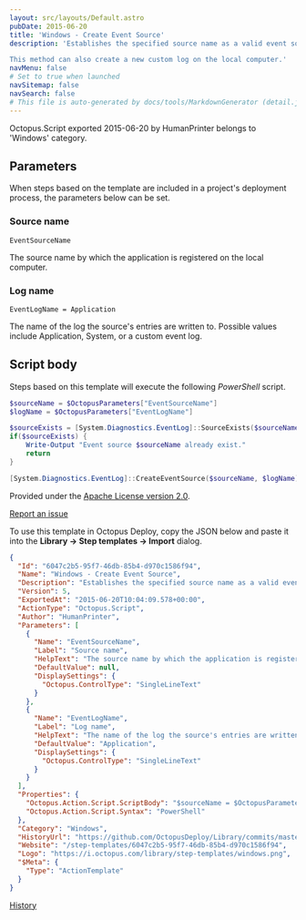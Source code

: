 ```yaml
---
layout: src/layouts/Default.astro
pubDate: 2015-06-20
title: 'Windows - Create Event Source'
description: 'Establishes the specified source name as a valid event source for writing entries to a log on the local computer. 

This method can also create a new custom log on the local computer.'
navMenu: false
# Set to true when launched
navSitemap: false
navSearch: false
# This file is auto-generated by docs/tools/MarkdownGenerator (detail.js)
---
```


Octopus.Script exported 2015-06-20 by HumanPrinter belongs to 'Windows' category.

## Parameters

When steps based on the template are included in a project's deployment process, the parameters below can be set.


<div class="param">

### Source name

`EventSourceName`

The source name by which the application is registered on the local computer.

</div>
        
<div class="param">

### Log name

`EventLogName = Application`

The name of the log the source's entries are written to. Possible values include Application, System, or a custom event log.

</div>
        

## Script body

Steps based on this template will execute the following *PowerShell* script.

```powershell
$sourceName = $OctopusParameters["EventSourceName"]
$logName = $OctopusParameters["EventLogName"]

$sourceExists = [System.Diagnostics.EventLog]::SourceExists($sourceName)
if($sourceExists) {
	Write-Output "Event source $sourceName already exist."
	return
}

[System.Diagnostics.EventLog]::CreateEventSource($sourceName, $logName)
```

Provided under the [Apache License version 2.0](https://github.com/OctopusDeploy/Library/blob/master/LICENSE.txt).

[Report an issue](https://github.com/OctopusDeploy/Library/issues/new?assignees=&labels=&projects=&template=bug-report.yml&title=Issue%20with%20Windows%20-%20Create%20Event%20Source&step-template=Windows%20-%20Create%20Event%20Source)

<div class="get-json">

To use this template in Octopus Deploy, copy the JSON below and paste it into the **Library → Step templates → Import** dialog.

```json
{
  "Id": "6047c2b5-95f7-46db-85b4-d970c1586f94",
  "Name": "Windows - Create Event Source",
  "Description": "Establishes the specified source name as a valid event source for writing entries to a log on the local computer. \n\nThis method can also create a new custom log on the local computer.",
  "Version": 5,
  "ExportedAt": "2015-06-20T10:04:09.578+00:00",
  "ActionType": "Octopus.Script",
  "Author": "HumanPrinter",
  "Parameters": [
    {
      "Name": "EventSourceName",
      "Label": "Source name",
      "HelpText": "The source name by which the application is registered on the local computer.",
      "DefaultValue": null,
      "DisplaySettings": {
        "Octopus.ControlType": "SingleLineText"
      }
    },
    {
      "Name": "EventLogName",
      "Label": "Log name",
      "HelpText": "The name of the log the source's entries are written to. Possible values include Application, System, or a custom event log.",
      "DefaultValue": "Application",
      "DisplaySettings": {
        "Octopus.ControlType": "SingleLineText"
      }
    }
  ],
  "Properties": {
    "Octopus.Action.Script.ScriptBody": "$sourceName = $OctopusParameters[\"EventSourceName\"]\n$logName = $OctopusParameters[\"EventLogName\"]\n\n$sourceExists = [System.Diagnostics.EventLog]::SourceExists($sourceName)\nif($sourceExists) {\n\tWrite-Output \"Event source $sourceName already exist.\"\n\treturn\n}\n\n[System.Diagnostics.EventLog]::CreateEventSource($sourceName, $logName)",
    "Octopus.Action.Script.Syntax": "PowerShell"
  },
  "Category": "Windows",
  "HistoryUrl": "https://github.com/OctopusDeploy/Library/commits/master/step-templates//opt/buildagent/work/75443764cd38076d/step-templates/windows-create-eventsource.json",
  "Website": "/step-templates/6047c2b5-95f7-46db-85b4-d970c1586f94",
  "Logo": "https://i.octopus.com/library/step-templates/windows.png",
  "$Meta": {
    "Type": "ActionTemplate"
  }
}
```

[History](https://github.com/OctopusDeploy/Library/commits/master/step-templates/https://github.com/OctopusDeploy/Library/commits/master/step-templates//opt/buildagent/work/75443764cd38076d/step-templates/windows-create-eventsource.json)

</div>
